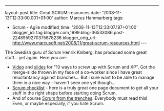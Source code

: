 ---
layout: post
title: Great SCRUM-resources
date: '2008-11-13T12:33:00.001+01:00'
author: Marcus Hammarberg
tags:
  - Scrum - Agile
modified_time: '2008-11-13T12:33:07.197+01:00'
blogger_id: tag:blogger.com,1999:blog-36533086.post-2248959270375678236
blogger_orig_url: http://www.marcusoft.net/2008/11/great-scrum-resources.html ---

The Swedish guru of Scrum Henrik Kniberg, has produced some great
stuff... yet again. Here you are:

-   <a
    href="http://blog.crisp.se/henrikkniberg/2008/08/23/1219509120000.html"
    target="_blank">Video</a> and <a
    href="http://www.crisp.se/henrik.kniberg/presentations/agile2008/10-ways-to-screw-up-with-scrum-and-xp.pdf"
    target="_blank">slides</a> for "10 ways to screw up with Scrum and
    XP". Got the merge-slide thrown in my face of a co-worker since I
    have great reluctantancy against branches... But I sure want to be
    able to manage them in a nice way - haven't seen one yet though...
-   <a
    href="http://www.crisp.se/henrik.kniberg/scrum/checklist/Scrum-checklist-prio1.pdf"
    target="_blank">Scrum checklist</a> - here is a truly great one page
    document to get all your stuff in the right shape before starting
    doing Scrum.
-   And of course
    <a href="http://www.infoq.com/minibooks/scrum-xp-from-the-trenches"
    target="_blank">Scrum from the trenches</a>. Everybody must read
    this! Even, or maybe especially, if you hate Scrum.
